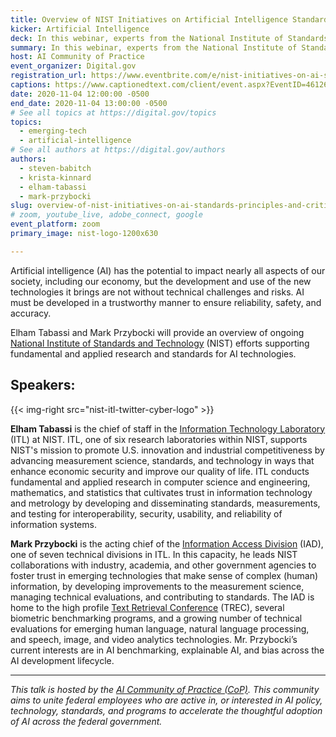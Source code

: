```yaml
---
title: Overview of NIST Initiatives on Artificial Intelligence Standards, Principles, and Critical AI Issues
kicker: Artificial Intelligence
deck: In this webinar, experts from the National Institute of Standards and Technology provide an overview of their key artificial intelligence initiatives including responsible, trustworthy, and explainable AI.
summary: In this webinar, experts from the National Institute of Standards and Technology provide an overview of their key artificial intelligence initiatives including responsible, trustworthy, and explainable AI.
host: AI Community of Practice
event_organizer: Digital.gov
registration_url: https://www.eventbrite.com/e/nist-initiatives-on-ai-standards-principles-and-critical-ai-issues-tickets-126074818175
captions: https://www.captionedtext.com/client/event.aspx?EventID=4612621&CustomerID=321
date: 2020-11-04 12:00:00 -0500
end_date: 2020-11-04 13:00:00 -0500
# See all topics at https://digital.gov/topics
topics:
  - emerging-tech
  - artificial-intelligence
# See all authors at https://digital.gov/authors
authors:
  - steven-babitch
  - krista-kinnard
  - elham-tabassi
  - mark-przybocki 
slug: overview-of-nist-initiatives-on-ai-standards-principles-and-critical-ai-issues
# zoom, youtube_live, adobe_connect, google
event_platform: zoom
primary_image: nist-logo-1200x630

---
```


Artificial intelligence (AI) has the potential to impact nearly all aspects of our society, including our economy, but the development and use of the new technologies it brings are not without technical challenges and risks. AI must be developed in a trustworthy manner to ensure reliability, safety, and accuracy. 

Elham Tabassi and Mark Przybocki will provide an overview of ongoing [National Institute of Standards and Technology](https://www.nist.gov/) (NIST) efforts supporting fundamental and applied research and standards for AI technologies.

## Speakers:

{{< img-right src="nist-itl-twitter-cyber-logo" >}}

**Elham Tabassi** is the chief of staff in the [Information Technology Laboratory](https://www.nist.gov/itl) (ITL) at NIST. ITL, one of six research laboratories within NIST, supports NIST's mission to promote U.S. innovation and industrial competitiveness by advancing measurement science, standards, and technology in ways that enhance economic security and improve our quality of life. ITL conducts fundamental and applied research in computer science and engineering, mathematics, and statistics that cultivates trust in information technology and metrology by developing and disseminating standards, measurements, and testing for interoperability, security, usability, and reliability of information systems.  

**Mark Przybocki** is the acting chief of the [Information Access Division](https://www.nist.gov/itl/iad) (IAD), one of seven technical divisions in ITL. In this capacity, he leads NIST collaborations with industry, academia, and other government agencies to foster trust in emerging technologies that make sense of complex (human) information, by developing improvements to the measurement science, managing technical evaluations, and contributing to standards. The IAD is home to the high profile [Text Retrieval Conference](https://trec.nist.gov/) (TREC), several biometric benchmarking programs, and a growing number of technical evaluations for emerging human language, natural language processing, and speech, image, and video analytics technologies. Mr. Przybocki’s current interests are in AI benchmarking, explainable AI, and bias across the AI development lifecycle.

---

_This talk is hosted by the [AI Community of Practice (CoP)](https://digital.gov/communities/artificial-intelligence/). This community aims to unite federal employees who are active in, or interested in AI policy, technology, standards, and programs to accelerate the thoughtful adoption of AI across the federal government._
